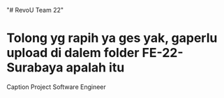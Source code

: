 "# RevoU Team 22" 

# Tolong yg rapih ya ges yak, gaperlu upload di dalem folder FE-22-Surabaya apalah itu
Caption Project Software Engineer
